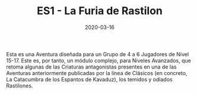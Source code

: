 ﻿---
title: ES1 - La Furia de Rastilon
summary: Un gran peligro se abate sobre la Marca del Este, tal vez la amenaza más grande que jamás pudiéramos imaginar, llegada de alguien de las estrellas. El Imperio Rastilon ha puesto sus ojos en Valion y sólo los grandes héroes que jamás hayan existido podrán conjurar este desafío.
authors:
  - Pedro Gil
date: 2020-03-16
type: post
categories:
- Clasicos
tags:
- aventura
- dungeon
minlevels: "15"
maxlevels: "17"
prices: Gratis
session: "2"
mincharacters: "4"
maxcharacters: "6"
eval: oficial
cover: "rastilon.jpg"
download: "rastilon.pdf"
moreinfo: "https://tesorosdelamarca.com/producto/la-furia-de-rastilon/"
license: "OGL"
draft: false

---

Esta es una Aventura diseñada para un Grupo de 4 a 6 Jugadores de Nivel 15-17. Este es, por tanto, un módulo complejo, para Niveles Avanzados, que retoma algunas de las Criaturas antagonistas presentes en una de las Aventuras anteriormente publicadas por la línea de Clásicos (en concreto, La Catacumbra de los Espantos de Kavaduz), los temidos y odiados Rastilones.
